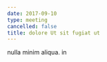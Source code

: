 ```yaml
---
date: 2017-09-10
type: meeting
cancelled: false
title: dolore Ut sit fugiat ut
---
```

nulla minim aliqua. in